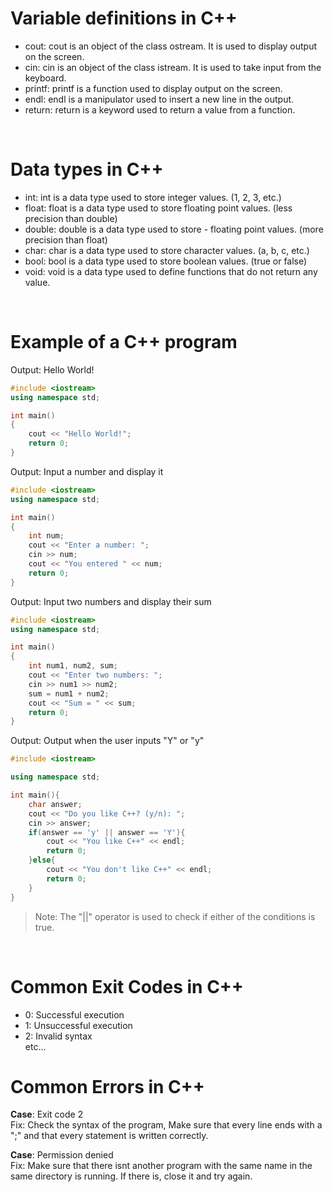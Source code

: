 # Variable definitions in C++

- cout: cout is an object of the class ostream. It is used to display output on the screen.
- cin: cin is an object of the class istream. It is used to take input from the keyboard.
- printf: printf is a function used to display output on the screen.
- endl: endl is a manipulator used to insert a new line in the output.
- return: return is a keyword used to return a value from a function.
<br>

# Data types in C++
- int: int is a data type used to store integer values. (1, 2, 3, etc.)
- float: float is a data type used to store floating point values. (less precision than double)
- double: double is a data type used to store - floating point values. (more precision than float)
- char: char is a data type used to store character values. (a, b, c, etc.)
- bool: bool is a data type used to store boolean values. (true or false)
- void: void is a data type used to define functions that do not return any value.
<br>

# Example of a C++ program

Output: Hello World!
```cpp
#include <iostream>
using namespace std;

int main()
{
    cout << "Hello World!";
    return 0;
}

```

Output: Input a number and display it
```cpp
#include <iostream>
using namespace std;

int main()
{
    int num;
    cout << "Enter a number: ";
    cin >> num;
    cout << "You entered " << num;
    return 0;
}

```

Output: Input two numbers and display their sum
```cpp
#include <iostream>
using namespace std;

int main()
{
    int num1, num2, sum;
    cout << "Enter two numbers: ";
    cin >> num1 >> num2;
    sum = num1 + num2;
    cout << "Sum = " << sum;
    return 0;
}

```

Output: Output when the user inputs "Y" or "y"
```cpp
#include <iostream>

using namespace std;

int main(){
    char answer;
    cout << "Do you like C++? (y/n): ";
    cin >> answer;
    if(answer == 'y' || answer == 'Y'){
        cout << "You like C++" << endl;
        return 0;
    }else{
        cout << "You don't like C++" << endl;
        return 0;
    }
}
```
> Note: The "||" operator is used to check if either of the conditions is true. 

<br>

# Common Exit Codes in C++

- 0: Successful execution
- 1: Unsuccessful execution
- 2: Invalid syntax
<br>etc...

# Common Errors in C++

**Case**: Exit code 2 <br>
Fix: Check the syntax of the program, Make sure that every line ends with a ";" and that every statement is written correctly.

**Case**: Permission denied <br>
Fix: Make sure that there isnt another program with the same name in the same directory is running. If there is, close it and try again.
